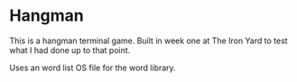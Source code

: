 # Hangman

This is a hangman terminal game.
Built in week one at The Iron Yard to test what I had done up to that point. 

Uses an word list OS file for the word library.

